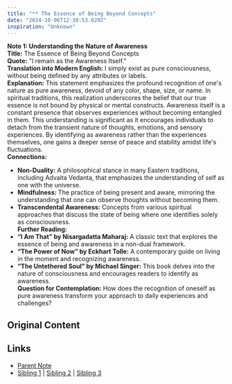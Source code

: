 ```yaml
---
title: "** The Essence of Being Beyond Concepts"
date: "2024-10-06T12:38:53.820Z"
inspiration: "Unknown"
---
```



**Note 1: Understanding the Nature of Awareness**  
**Title:** The Essence of Being Beyond Concepts  
**Quote:** "I remain as the Awareness Itself."  
**Translation into Modern English:** I simply exist as pure consciousness, without being defined by any attributes or labels.  
**Explanation:** This statement emphasizes the profound recognition of one's nature as pure awareness, devoid of any color, shape, size, or name. In spiritual traditions, this realization underscores the belief that our true essence is not bound by physical or mental constructs. Awareness itself is a constant presence that observes experiences without becoming entangled in them. This understanding is significant as it encourages individuals to detach from the transient nature of thoughts, emotions, and sensory experiences. By identifying as awareness rather than the experiences themselves, one gains a deeper sense of peace and stability amidst life's fluctuations.  
**Connections:**  
- **Non-Duality:** A philosophical stance in many Eastern traditions, including Advaita Vedanta, that emphasizes the understanding of self as one with the universe.  
- **Mindfulness:** The practice of being present and aware, mirroring the understanding that one can observe thoughts without becoming them.  
- **Transcendental Awareness:** Concepts from various spiritual approaches that discuss the state of being where one identifies solely as consciousness.  
**Further Reading:**  
- **“I Am That” by Nisargadatta Maharaj:** A classic text that explores the essence of being and awareness in a non-dual framework.  
- **“The Power of Now” by Eckhart Tolle:** A contemporary guide on living in the moment and recognizing awareness.  
- **“The Untethered Soul” by Michael Singer:** This book delves into the nature of consciousness and encourages readers to identify as awareness.  
**Question for Contemplation:** How does the recognition of oneself as pure awareness transform your approach to daily experiences and challenges?



## Original Content



## Links

- [Parent Note](/parent-note.md)
- [Sibling 1](/zettel1.md) | [Sibling 2](/zettel2.md) | [Sibling 3](/zettel3.md)
